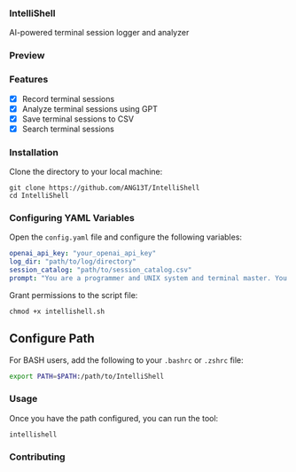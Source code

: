 ### IntelliShell
AI-powered terminal session logger and analyzer

### Preview

### Features
- [x] Record terminal sessions
- [x] Analyze terminal sessions using GPT
- [x] Save terminal sessions to CSV
- [x] Search terminal sessions

### Installation
Clone the directory to your local machine:
```
git clone https://github.com/ANG13T/IntelliShell
cd IntelliShell
```

### Configuring YAML Variables
Open the `config.yaml` file and configure the following variables:
```yaml
openai_api_key: "your_openai_api_key"
log_dir: "path/to/log/directory"
session_catalog: "path/to/session_catalog.csv"
prompt: "You are a programmer and UNIX system and terminal master. You understand every command emmaculately and can articulate what terminal commands do at a high and concise level. Do not use any redundancy in how you speak. Be clear and straight to the point. You have a keen perception for ANSI escape codes."
```

Grant permissions to the script file:
```
chmod +x intellishell.sh
```

## Configure Path
For BASH users, add the following to your `.bashrc` or `.zshrc` file:
```sh
export PATH=$PATH:/path/to/IntelliShell
```

### Usage
Once you have the path configured, you can run the tool:
```
intellishell
```

### Contributing 

